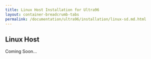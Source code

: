 ```yaml
---
title: Linux Host Installation for Ultra96
layout: container-breadcrumb-tabs
permalink: /documentation/ultra96/installation/linux-sd.md.html
---
```

## Linux Host

Coming Soon...
